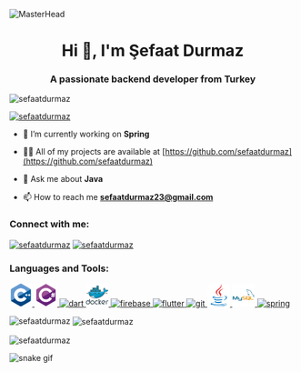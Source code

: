 ![MasterHead](https://bgcp.bionluk.com/images/portfolio/1400x788/f3a65a78-7c1d-4a40-96bc-cc3e678ee133.png)
<h1 align="center">Hi 👋, I'm Şefaat Durmaz</h1>
<h3 align="center">A passionate backend developer from Turkey</h3>

<p align="left"> <img src="https://komarev.com/ghpvc/?username=sefaatdurmaz&label=Profile%20views&color=0e75b6&style=flat" alt="sefaatdurmaz" /> </p>

<p align="left"> <a href="https://github.com/ryo-ma/github-profile-trophy"><img src="https://github-profile-trophy.vercel.app/?username=sefaatdurmaz" alt="sefaatdurmaz" /></a> </p>

- 🔭 I’m currently working on **Spring**

- 👨‍💻 All of my projects are available at [https://github.com/sefaatdurmaz](https://github.com/sefaatdurmaz)

- 💬 Ask me about **Java**

- 📫 How to reach me **sefaatdurmaz23@gmail.com**

<h3 align="left">Connect with me:</h3>
<p align="left">
<a href="https://twitter.com/sefaatdurmaz" target="blank"><img align="center" src="https://raw.githubusercontent.com/rahuldkjain/github-profile-readme-generator/master/src/images/icons/Social/twitter.svg" alt="sefaatdurmaz" height="30" width="40" /></a>
<a href="https://linkedin.com/in/sefaatdurmaz" target="blank"><img align="center" src="https://raw.githubusercontent.com/rahuldkjain/github-profile-readme-generator/master/src/images/icons/Social/linked-in-alt.svg" alt="sefaatdurmaz" height="30" width="40" /></a>
</p>

<h3 align="left">Languages and Tools:</h3>
<p align="left"> <a href="https://www.w3schools.com/cpp/" target="_blank" rel="noreferrer"> <img src="https://raw.githubusercontent.com/devicons/devicon/master/icons/cplusplus/cplusplus-original.svg" alt="cplusplus" width="40" height="40"/> </a> <a href="https://www.w3schools.com/cs/" target="_blank" rel="noreferrer"> <img src="https://raw.githubusercontent.com/devicons/devicon/master/icons/csharp/csharp-original.svg" alt="csharp" width="40" height="40"/> </a> <a href="https://dart.dev" target="_blank" rel="noreferrer"> <img src="https://www.vectorlogo.zone/logos/dartlang/dartlang-icon.svg" alt="dart" width="40" height="40"/> </a> <a href="https://www.docker.com/" target="_blank" rel="noreferrer"> <img src="https://raw.githubusercontent.com/devicons/devicon/master/icons/docker/docker-original-wordmark.svg" alt="docker" width="40" height="40"/> </a> <a href="https://firebase.google.com/" target="_blank" rel="noreferrer"> <img src="https://www.vectorlogo.zone/logos/firebase/firebase-icon.svg" alt="firebase" width="40" height="40"/> </a> <a href="https://flutter.dev" target="_blank" rel="noreferrer"> <img src="https://www.vectorlogo.zone/logos/flutterio/flutterio-icon.svg" alt="flutter" width="40" height="40"/> </a> <a href="https://git-scm.com/" target="_blank" rel="noreferrer"> <img src="https://www.vectorlogo.zone/logos/git-scm/git-scm-icon.svg" alt="git" width="40" height="40"/> </a> <a href="https://www.java.com" target="_blank" rel="noreferrer"> <img src="https://raw.githubusercontent.com/devicons/devicon/master/icons/java/java-original.svg" alt="java" width="40" height="40"/> </a> <a href="https://www.mysql.com/" target="_blank" rel="noreferrer"> <img src="https://raw.githubusercontent.com/devicons/devicon/master/icons/mysql/mysql-original-wordmark.svg" alt="mysql" width="40" height="40"/> </a> <a href="https://spring.io/" target="_blank" rel="noreferrer"> <img src="https://www.vectorlogo.zone/logos/springio/springio-icon.svg" alt="spring" width="40" height="40"/> </a> </p>

<p><img align="left" src="https://github-readme-stats.vercel.app/api/top-langs?username=sefaatdurmaz&show_icons=true&locale=en&layout=compact" alt="sefaatdurmaz" /></p>

<p>&nbsp;<img align="center" src="https://github-readme-stats.vercel.app/api?username=sefaatdurmaz&show_icons=true&locale=en" alt="sefaatdurmaz" /></p>

<p><img align="center" src="https://github-readme-streak-stats.herokuapp.com/?user=sefaatdurmaz&" alt="sefaatdurmaz" /></p>

![snake gif](https://github.com/sefaatdurmaz/sefaatdurmaz/blob/output/github-contribution-grid-snake.gif)
